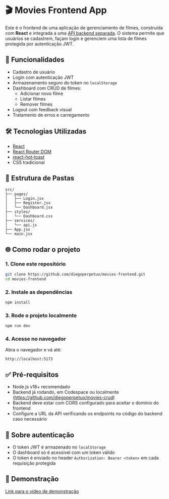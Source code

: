 
# 🎬 Movies Frontend App

Este é o frontend de uma aplicação de gerenciamento de filmes, construída com **React** e integrada a uma [API backend separada](https://github.com/diegoperpetuo/movies-crud). O sistema permite que usuários se cadastrem, façam login e gerenciem uma lista de filmes protegida por autenticação JWT.

## 🚀 Funcionalidades

- Cadastro de usuário
- Login com autenticação JWT
- Armazenamento seguro do token no `localStorage`
- Dashboard com CRUD de filmes:
  - Adicionar novo filme
  - Listar filmes
  - Remover filmes
- Logout com feedback visual
- Tratamento de erros e carregamento

## 🛠️ Tecnologias Utilizadas

- [React](https://reactjs.org/)
- [React Router DOM](https://reactrouter.com/)
- [react-hot-toast](https://react-hot-toast.com/)
- CSS tradicional

## 📁 Estrutura de Pastas

```
src/
├── pages/
│   ├── Login.jsx
│   ├── Register.jsx
│   └── Dashboard.jsx
├── styles/
│   └── Dashboard.css
├── services/
│   └── api.js
├── App.jsx
└── main.jsx
```

## 🌐 Como rodar o projeto

### 1. Clone este repositório

```bash
git clone https://github.com/diegoperpetuo/movies-frontend.git
cd movies-frontend
```

### 2. Instale as dependências

```bash
npm install
```

### 3. Rode o projeto localmente

```bash
npm run dev
```

### 4. Acesse no navegador

Abra o navegador e vá até:

```
http://localhost:5173
```

## ✅ Pré-requisitos

- Node.js v18+ recomendado
- Backend já rodando, em Codespace ou localmente (https://github.com/diegoperpetuo/movies-crud)
- Backend deve estar com CORS configurado para aceitar o domínio do frontend
- Configure a URL da API verificando os endpoints no código do backend caso necessário

## 🔐 Sobre autenticação

- O token JWT é armazenado no `localStorage`
- O dashboard só é acessível com um token válido
- O token é enviado no header `Authorization: Bearer <token>` em cada requisição protegida


## 📎 Demonstração

[Link para o vídeo de demonstração](https://drive.google.com/file/d/1z9_8h_SD9KfMuyEioLnO-ek9vwMGgDss/view?usp=sharing)
